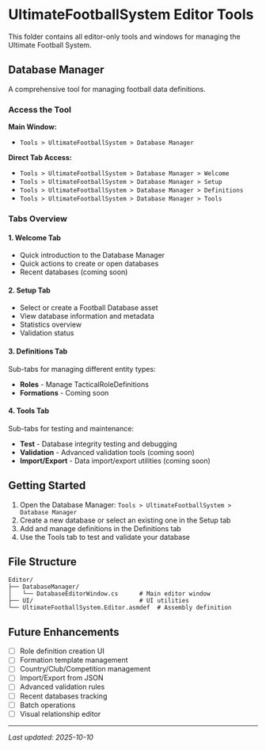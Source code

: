 # UltimateFootballSystem Editor Tools

This folder contains all editor-only tools and windows for managing the Ultimate Football System.

## Database Manager

A comprehensive tool for managing football data definitions.

### Access the Tool

**Main Window:**
- `Tools > UltimateFootballSystem > Database Manager`

**Direct Tab Access:**
- `Tools > UltimateFootballSystem > Database Manager > Welcome`
- `Tools > UltimateFootballSystem > Database Manager > Setup`
- `Tools > UltimateFootballSystem > Database Manager > Definitions`
- `Tools > UltimateFootballSystem > Database Manager > Tools`

### Tabs Overview

#### 1. Welcome Tab
- Quick introduction to the Database Manager
- Quick actions to create or open databases
- Recent databases (coming soon)

#### 2. Setup Tab
- Select or create a Football Database asset
- View database information and metadata
- Statistics overview
- Validation status

#### 3. Definitions Tab
Sub-tabs for managing different entity types:
- **Roles** - Manage TacticalRoleDefinitions
- **Formations** - Coming soon

#### 4. Tools Tab
Sub-tabs for testing and maintenance:
- **Test** - Database integrity testing and debugging
- **Validation** - Advanced validation tools (coming soon)
- **Import/Export** - Data import/export utilities (coming soon)

## Getting Started

1. Open the Database Manager: `Tools > UltimateFootballSystem > Database Manager`
2. Create a new database or select an existing one in the Setup tab
3. Add and manage definitions in the Definitions tab
4. Use the Tools tab to test and validate your database

## File Structure

```
Editor/
├── DatabaseManager/
│   └── DatabaseEditorWindow.cs      # Main editor window
├── UI/                              # UI utilities
└── UltimateFootballSystem.Editor.asmdef  # Assembly definition
```

## Future Enhancements

- [ ] Role definition creation UI
- [ ] Formation template management
- [ ] Country/Club/Competition management
- [ ] Import/Export from JSON
- [ ] Advanced validation rules
- [ ] Recent databases tracking
- [ ] Batch operations
- [ ] Visual relationship editor

---

*Last updated: 2025-10-10*
